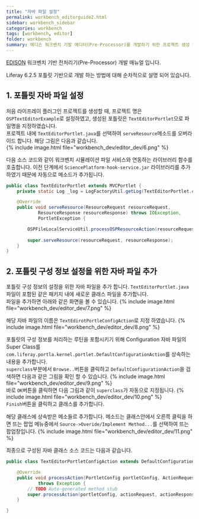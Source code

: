 ```yaml
---
title: "자바 파일 설정"
permalink: workbench_editorguide2.html
sidebar: workbench_sidebar
categories: workbench
tags: [workbench, editor]
folder: workbench
summary: 에디슨 워크벤치 기발 에디터(Pre-Processor)를 개발하기 위한 프로젝트 생성 및 기본 설정에 대한 매뉴얼
---
```


[EDISON](https://edison.re.kr) 워크벤치 기반 전처리기(Pre-Processor) 개발 매뉴얼 입니다.

Liferay 6.2.5 포틀릿 기반으로 개발 하는 방법에 대해 순차적으로 설명 되어 있습니다.


## 1. 포틀릿 자바 파일 설정
처음 라이프레이 플러그인 프로젝트를 생성할 때, 프로젝트 명은 `OSPTextEditorExample`로 설정하였고, 생성된 포틀릿은 `TextEditorPortlet`으로 파일명을 지정하였습니다.<br>
프로젝트 내에 `TextEditorPortlet.java`를 선택하여 `serveResource`메소드를 오버라이드 합니다. 해당 그림은 다음과 같습니다.<br>
{% include image.html file="workbench_dev/editor_dev/6.png" %}<br>

다음 소스 코드와 같이 워크벤치 시뮬레이션 파일 서비스와 연동하는 라이브러리 함수를 호출합니다. 
이전 단계에서 `SciencePlatform-hook-service.jar` 라이브러리를 추가하였기 때문에 자동으로 메소드가 추가됩니다.
<br>

```java
public class TextEditorPortlet extends MVCPortlet {
	private static Log _log = LogFactoryUtil.getLog(TextEditorPortlet.class);

	@Override
	public void serveResource(ResourceRequest resourceRequest,
			ResourceResponse resourceResponse) throws IOException,
			PortletException {

		OSPFileLocalServiceUtil.processOSPResourceAction(resourceRequest, resourceResponse);
		
		super.serveResource(resourceRequest, resourceResponse);
	}
}
```


## 2. 포틀릿 구성 정보 설정을 위한 자바 파일 추가
포틀릿 구성 정보의 설정을 위한 자바 파일을 추가 합니다. `TextEditorPortlet.java`파일이 포함된 같은 패키지 내에 새로운 클래스 파일을 추가합니다.<br>
파일을 추가하면 아래와 같은 화면을 볼 수 있습니다. 
{% include image.html file="workbench_dev/editor_dev/7.png" %}<br>

해당 자바 파일의 이름은 `TextEdirotPortleConfigAction`로 지정 하였습니다.
{% include image.html file="workbench_dev/editor_dev/8.png" %}<br>

포틀릿의 구성 정보를 처리하는 루틴을 포함시키기 위해 Configuration 자바 파일의 Super Class를 `com.liferay.portla.kernel.portlet.DefaultConfigurationAction`를 상속하는 내용을 추가합니다.<br>
`superclass`부분에서 `Browse..`버튼을 클릭하고 `DefaultConfigurationAction`을 검색하면 다음과 같은 그림을 확인 할 수 있습니다.
{% include image.html file="workbench_dev/editor_dev/9.png" %}<br>
바로 `OK`버튼을 클릭하면 다음 그림과 같이 `superclass`가 자동으로 지정됩니다.
{% include image.html file="workbench_dev/editor_dev/10.png" %}<br>
`Finish`버튼을 클릭하고 클래스를 추가합니다.<br>

해당 클래스에 상속받은 메소들르 추가합니다. 메소드는 클래스안에서 오른쯕 클릭을 하면 뜨는 팝업 메뉴중에서 `Source->Overide/Implement Method...`를 선택하여 뜨는 팝업창입니다.
{% include image.html file="workbench_dev/editor_dev/11.png" %}<br>


최종으로 구성된 자바 클래스 소스 코드는 다음과 같습니다.

```java
public class TextEditorPortletConfigAction extends DefaultConfigurationAction {

	@Override
	public void processAction(PortletConfig portletConfig, ActionRequest actionRequest, ActionResponse actionResponse)
			throws Exception {
		// TODO Auto-generated method stub
		super.processAction(portletConfig, actionRequest, actionResponse);
	}

}
```